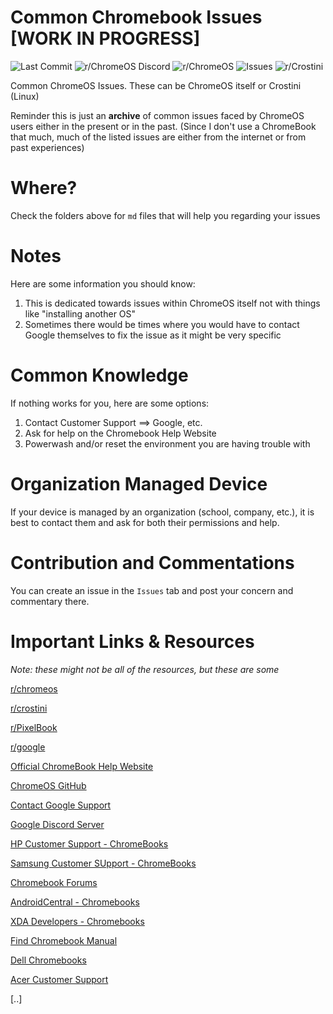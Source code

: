 # Common Chromebook Issues [WORK IN PROGRESS]

![Last Commit](https://img.shields.io/github/last-commit/exoad/commonchromeosissues?style=for-the-badge) ![r/ChromeOS Discord](https://img.shields.io/discord/253908290105376768?color=%23eb9e34&style=for-the-badge) ![r/ChromeOS](https://img.shields.io/reddit/subreddit-subscribers/chromeos?style=for-the-badge) ![Issues](https://img.shields.io/github/issues/exoad/commonchromeosissues?style=for-the-badge) ![r/Crostini](https://img.shields.io/reddit/subreddit-subscribers/crostini?color=%234287f5&style=for-the-badge) 

Common ChromeOS Issues. These can be ChromeOS itself or Crostini (Linux)

Reminder this is just an **archive** of common issues faced by ChromeOS users either in the present or in the past. (Since I don't use a ChromeBook that much, much of the listed issues are either from the internet or from past experiences)

# Where?
Check the folders above for `md` files that will help you regarding your issues

# Notes
Here are some information you should know:

1. This is dedicated towards issues within ChromeOS itself not with things like "installing another OS"
2. Sometimes there would be times where you would have to contact Google themselves to fix the issue as it might be very specific

# Common Knowledge
If nothing works for you, here are some options:

1. Contact Customer Support ==> Google, etc.
2. Ask for help on the Chromebook Help Website 
3. Powerwash and/or reset the environment you are having trouble with

# Organization Managed Device

If your device is managed by an organization (school, company, etc.), it is best to contact them and ask for both their permissions and help.

# Contribution and Commentations

You can create an issue in the `Issues` tab and post your concern and commentary there.

# Important Links & Resources

*Note: these might not be all of the resources, but these are some*

[r/chromeos](https://www.reddit.com/r/chromeos/)

[r/crostini](https://www.reddit.com/r/Crostini/)

[r/PixelBook](https://www.reddit.com/r/PixelBook/)

[r/google](https://www.reddit.com/r/google/)

[Official ChromeBook Help Website](https://support.google.com/chromebook/?hl=en#topic=3399709)

[ChromeOS GitHub](https://github.com/chromeos)

[Contact Google Support](https://support.google.com/chrome/a/answer/4389193?hl=en)

[Google Discord Server](https://discord.gg/google)

[HP Customer Support - ChromeBooks](https://support.hp.com/us-en/products/laptops/chromebooks)

[Samsung Customer SUpport - ChromeBooks](https://www.samsung.com/us/support/computing/chrome-device/)

[Chromebook Forums](https://www.chromebookforum.com/)

[AndroidCentral - Chromebooks](https://forums.androidcentral.com/chromebooks/)

[XDA Developers - Chromebooks](https://forum.xda-developers.com/f/chromebooks.3915/)

[Find Chromebook Manual](https://www.search-manual.com/286-chromebooks)

[Dell Chromebooks](https://www.dell.com/support/kbdoc/en-us/000178390/dell-chrome-systems-guide)

[Acer Customer Support](https://www.acer.com/ac/en/US/content/support)

[..]
